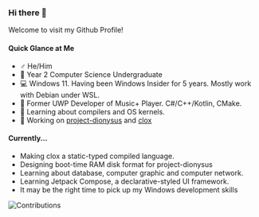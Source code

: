 ### Hi there 👋

Welcome to visit my Github Profile!

#### Quick Glance at Me

- ♂️ He/Him
- 🏫 Year 2 Computer Science Undergraduate
- 💻 Windows 11. Having been Windows Insider for 5 years. Mostly work with Debian under WSL.
- 💓 Former UWP Developer of Music+ Player. C#/C++/Kotlin, CMake.
- 🌱 Learning about compilers and OS kernels.
- 🔭 Working on [project-dionysus](https://github.com/SmartPolarBear/project-dionysus) and [clox](https://github.com/SmartPolarBear/clox)

#### Currently...
- Making clox a static-typed compiled language.
- Designing boot-time RAM disk format for project-dionysus
- Learning about database, computer graphic and computer network.
- Learning Jetpack Compose, a declarative-styled UI framework.
- It may be the right time to pick up my  Windows development skills




![Contributions](https://github-readme-stats.vercel.app/api?username=SmartPolarBear&theme=tokyonight&show_icons=true)



<!--
**SmartPolarBear/SmartPolarBear** is a ✨ _special_ ✨ repository because its `README.md` (this file) appears on your GitHub profile.

Here are some ideas to get you started:

- 🔭 I’m currently working on ...
- 🌱 I’m currently learning ...
- 👯 I’m looking to collaborate on ...
- 🤔 I’m looking for help with ...
- 💬 Ask me about ...
- 📫 How to reach me: ...
- 😄 Pronouns: ...
- ⚡ Fun fact: ...
-->
